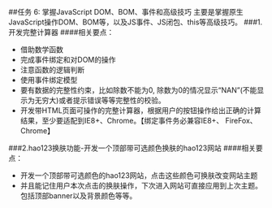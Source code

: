 ##任务 6: 掌握JavaScript DOM、BOM、事件和高级技巧
主要是掌握原生JavaScript操作DOM、BOM等，以及JS事件、JS闭包、this等高级技巧。
###1.开发完整计算器
####相关要点：
* 借助数学函数
* 完成事件绑定和对DOM的操作
* 注意函数的逻辑判断
* 使用事件绑定模型
* 要有数据的完整性约束，比如除数不能为0, 除数为0的情况显示“NAN”(不能显示为无穷大)或者提示错误等等完整性的校验。
* 开发带HTML页面可操作的完整计算器，根据用户的按钮操作给出正确的计算结果，至少要适配到IE8+、Chrome。【绑定事件务必兼容IE8+、 FireFox、Chrome】

###2.hao123换肤功能-开发一个顶部带可选颜色换肤的hao123网站
####相关要点：
* 开发一个顶部带可选颜色的hao123网站，点击这些颜色可换肤改变网站主题
* 并且能记住用户本次点击的换肤操作，下次进入网站可直接应用到上次主题。包括顶部banner以及背景颜色等等。
